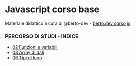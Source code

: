 # Javascript corso base
Materiale didattico a cura di @berto-dev - [berto.dev corso js](https://berto.dev/corsi.html)


### PERCORSO DI STUDI - INDICE

<ul>
  <li> <a href="https://github.com/js-rt-collection/js-basic-course-ita/blob/main/02-funzioni-e-variabili.md">02 Funzioni e variabili</a> </li>
  <li> <a href="https://github.com/js-rt-collection/js-basic-course-ita/blob/main/03-array-di-dati.md">03 Array di dati</a> </li>
  <li> <a href="https://github.com/js-rt-collection/js-basic-course-ita/blob/main/06-tipi-di-loop.md">06 Tipi di loop</a> </li>
</ul> 
